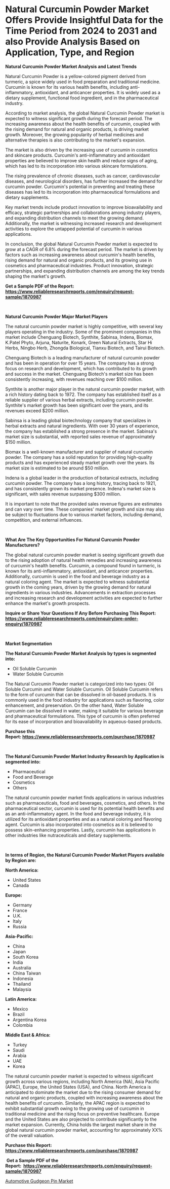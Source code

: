 <p><h1>Natural Curcumin Powder Market Offers Provide Insightful Data for the Time Period from 2024 to 2031 and also Provide Analysis Based on Application, Type, and Region</h1></p><p><strong>Natural Curcumin Powder Market Analysis and Latest Trends</strong></p>
<p><p>Natural Curcumin Powder is a yellow-colored pigment derived from turmeric, a spice widely used in food preparation and traditional medicine. Curcumin is known for its various health benefits, including anti-inflammatory, antioxidant, and anticancer properties. It is widely used as a dietary supplement, functional food ingredient, and in the pharmaceutical industry.</p><p>According to market analysis, the global Natural Curcumin Powder market is expected to witness significant growth during the forecast period. The increasing awareness about the health benefits of curcumin, coupled with the rising demand for natural and organic products, is driving market growth. Moreover, the growing popularity of herbal medicines and alternative therapies is also contributing to the market's expansion. </p><p>The market is also driven by the increasing use of curcumin in cosmetics and skincare products. Curcumin's anti-inflammatory and antioxidant properties are believed to improve skin health and reduce signs of aging, which has led to its incorporation into various skincare formulations.</p><p>The rising prevalence of chronic diseases, such as cancer, cardiovascular diseases, and neurological disorders, has further increased the demand for curcumin powder. Curcumin's potential in preventing and treating these diseases has led to its incorporation into pharmaceutical formulations and dietary supplements.</p><p>Key market trends include product innovation to improve bioavailability and efficacy, strategic partnerships and collaborations among industry players, and expanding distribution channels to meet the growing demand. Additionally, the market is witnessing increased research and development activities to explore the untapped potential of curcumin in various applications.</p><p>In conclusion, the global Natural Curcumin Powder market is expected to grow at a CAGR of 6.8% during the forecast period. The market is driven by factors such as increasing awareness about curcumin's health benefits, rising demand for natural and organic products, and its growing use in cosmetics and pharmaceutical industries. Product innovation, strategic partnerships, and expanding distribution channels are among the key trends shaping the market's growth.</p></p>
<p><strong>Get a Sample PDF of the Report:&nbsp; <a href="https://www.reliableresearchreports.com/enquiry/request-sample/1870987">https://www.reliableresearchreports.com/enquiry/request-sample/1870987</a></strong></p>
<p>&nbsp;</p>
<p><strong>Natural Curcumin Powder Major Market Players</strong></p>
<p><p>The natural curcumin powder market is highly competitive, with several key players operating in the industry. Some of the prominent companies in this market include Chenguang Biotech, Synthite, Sabinsa, Indena, Biomax, K.Patel Phyto, Arjuna, Naturite, Konark, Green Natural Extracts, Star Hi Herbs, Ningbo Herb, Zhongda Biological, Tianxu Biotech, and Tairui Biotech.</p><p>Chenguang Biotech is a leading manufacturer of natural curcumin powder and has been in operation for over 15 years. The company has a strong focus on research and development, which has contributed to its growth and success in the market. Chenguang Biotech's market size has been consistently increasing, with revenues reaching over $100 million.</p><p>Synthite is another major player in the natural curcumin powder market, with a rich history dating back to 1972. The company has established itself as a reliable supplier of various herbal extracts, including curcumin powder. Synthite's market growth has been significant over the years, and its revenues exceed $200 million.</p><p>Sabinsa is a leading global biotechnology company that specializes in herbal extracts and natural ingredients. With over 30 years of experience, the company has established a strong presence in the market. Sabinsa's market size is substantial, with reported sales revenue of approximately $150 million.</p><p>Biomax is a well-known manufacturer and supplier of natural curcumin powder. The company has a solid reputation for providing high-quality products and has experienced steady market growth over the years. Its market size is estimated to be around $50 million.</p><p>Indena is a global leader in the production of botanical extracts, including curcumin powder. The company has a long history, tracing back to 1921, and has consistently grown its market presence. Indena's market size is significant, with sales revenue surpassing $300 million.</p><p>It is important to note that the provided sales revenue figures are estimates and can vary over time. These companies' market growth and size may also be subject to fluctuations due to various market factors, including demand, competition, and external influences.</p></p>
<p>&nbsp;</p>
<p><strong>What Are The Key Opportunities For Natural Curcumin Powder Manufacturers?</strong></p>
<p><p>The global natural curcumin powder market is seeing significant growth due to the rising adoption of natural health remedies and increasing awareness of curcumin's health benefits. Curcumin, a compound found in turmeric, is known for its anti-inflammatory, antioxidant, and anticancer properties. Additionally, curcumin is used in the food and beverage industry as a natural coloring agent. The market is expected to witness substantial growth in the coming years, driven by the growing demand for natural ingredients in various industries. Advancements in extraction processes and increasing research and development activities are expected to further enhance the market's growth prospects.</p></p>
<p><strong>Inquire or Share Your Questions If Any Before Purchasing This Report: <a href="https://www.reliableresearchreports.com/enquiry/pre-order-enquiry/1870987">https://www.reliableresearchreports.com/enquiry/pre-order-enquiry/1870987</a></strong></p>
<p>&nbsp;</p>
<p><strong>Market Segmentation</strong></p>
<p><strong>The Natural Curcumin Powder Market Analysis by types is segmented into:</strong></p>
<p><ul><li>Oil Soluble Curcumin</li><li>Water Soluble Curcumin</li></ul></p>
<p><p>The Natural Curcumin Powder market is categorized into two types: Oil Soluble Curcumin and Water Soluble Curcumin. Oil Soluble Curcumin refers to the form of curcumin that can be dissolved in oil-based products. It is commonly used in the food industry for applications such as flavoring, color enhancement, and preservation. On the other hand, Water Soluble Curcumin can be dissolved in water, making it suitable for various beverage and pharmaceutical formulations. This type of curcumin is often preferred for its ease of incorporation and bioavailability in aqueous-based products.</p></p>
<p><strong>Purchase this Report:&nbsp;<a href="https://www.reliableresearchreports.com/purchase/1870987">https://www.reliableresearchreports.com/purchase/1870987</a></strong></p>
<p>&nbsp;</p>
<p><strong>The Natural Curcumin Powder Market Industry Research by Application is segmented into:</strong></p>
<p><ul><li>Pharmaceutical</li><li>Food and Beverage</li><li>Cosmetics</li><li>Others</li></ul></p>
<p><p>The natural curcumin powder market finds applications in various industries such as pharmaceuticals, food and beverages, cosmetics, and others. In the pharmaceutical sector, curcumin is used for its potential health benefits and as an anti-inflammatory agent. In the food and beverage industry, it is utilized for its antioxidant properties and as a natural coloring and flavoring agent. Curcumin is also incorporated into cosmetics as it is believed to possess skin-enhancing properties. Lastly, curcumin has applications in other industries like nutraceuticals and dietary supplements.</p></p>
<p>&nbsp;</p>
<p><strong>In terms of Region, the Natural Curcumin Powder Market Players available by Region are:</strong></p>
<p>
    <p> <strong> North America: </strong>
        <ul>
            <li>United States</li>
            <li>Canada</li>
        </ul>
        </p> 
    <p> <strong> Europe: </strong>
        <ul>
            <li>Germany</li>
            <li>France</li>
            <li>U.K.</li>
            <li>Italy</li>
            <li>Russia</li>
        </ul>
        </p> 
    <p> <strong> Asia-Pacific: </strong>
        <ul>
            <li>China</li>
            <li>Japan</li>
            <li>South Korea</li>
            <li>India</li>
            <li>Australia</li>
            <li>China Taiwan</li>
            <li>Indonesia</li>
            <li>Thailand</li>
            <li>Malaysia</li>
        </ul>
        </p> 
    <p> <strong> Latin America: </strong>
        <ul>
            <li>Mexico</li>
            <li>Brazil</li>
            <li>Argentina Korea</li>
            <li>Colombia</li>
        </ul>
        </p> 
    <p> <strong> Middle East & Africa: </strong>
        <ul>
            <li>Turkey</li>
            <li>Saudi</li>
            <li>Arabia</li>
            <li>UAE</li>
            <li>Korea</li>
        </ul>
    </p>
    </p>
<p><p>The natural curcumin powder market is expected to witness significant growth across various regions, including North America (NA), Asia Pacific (APAC), Europe, the United States (USA), and China. North America is anticipated to dominate the market due to the rising consumer demand for natural and organic products, coupled with increasing awareness about the health benefits of curcumin. Similarly, the APAC region is expected to exhibit substantial growth owing to the growing use of curcumin in traditional medicine and the rising focus on preventive healthcare. Europe and the United States are also projected to contribute significantly to the market expansion. Currently, China holds the largest market share in the global natural curcumin powder market, accounting for approximately XX% of the overall valuation.</p></p>
<p><strong>Purchase this Report: <a href="https://www.reliableresearchreports.com/purchase/1870987">https://www.reliableresearchreports.com/purchase/1870987</a></strong></p>
<p>&nbsp;<strong>Get a Sample PDF of the Report:&nbsp;&nbsp;<a href="https://www.reliableresearchreports.com/enquiry/request-sample/1870987">https://www.reliableresearchreports.com/enquiry/request-sample/1870987</a></strong></p>
<p><strong></strong></p>
<p><p><a href="https://www.linkedin.com/pulse/decoding-automotive-gudgeon-pin-market-deep-dive-latest-q0jne/">Automotive Gudgeon Pin Market</a></p></p>